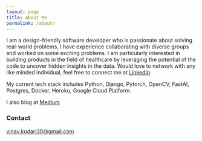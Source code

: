 ```yaml
---
layout: page
title: About Me
permalink: /about/
---
```

I am a design-friendly software developer who is passionate about solving real-world problems, I have experience collaborating with diverse groups and worked on some exciting problems. I am particularly interested in building products in the field of healthcare by leveraging the potential of the code to uncover hidden insights in the data. Would love to network with any like minded individual, feel free to connect me at [LinkedIn](https://www.linkedin.com/in/vinaykudari/)

My current tech stack includes Python, Django, Pytorch, OpenCV, FastAI, Postgres, Docker, Heroku, Google Cloud Platform.

I also blog at [Medium](https://medium.com/@vinaykudari)

### Contact
[vinay.kudari30@gmail.com](vinay.kudari30@gmail.com)
